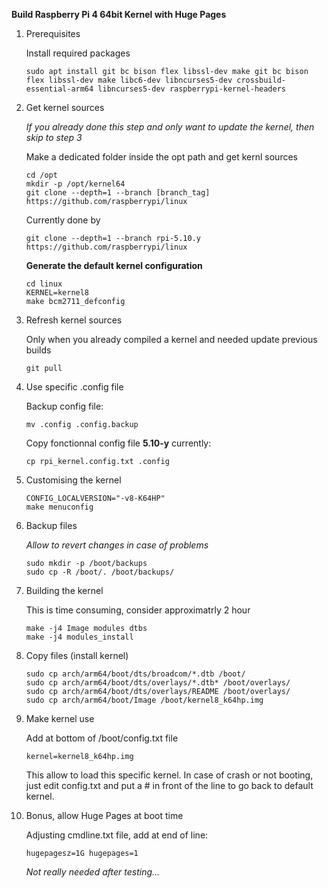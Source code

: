 **Build Raspberry Pi 4 64bit Kernel with Huge Pages**

1. Prerequisites

    Install required packages
    ```
    sudo apt install git bc bison flex libssl-dev make git bc bison flex libssl-dev make libc6-dev libncurses5-dev crossbuild-essential-arm64 libncurses5-dev raspberrypi-kernel-headers
    ```

2. Get kernel sources

    *If you already done this step and only want to update the kernel, then skip to step 3*

    Make a dedicated folder inside the opt path and get kernl sources
    ```
    cd /opt
    mkdir -p /opt/kernel64
    git clone --depth=1 --branch [branch_tag] https://github.com/raspberrypi/linux
    ```
    
    Currently done by
    ```
    git clone --depth=1 --branch rpi-5.10.y https://github.com/raspberrypi/linux
    ```

    **Generate the default kernel configuration**

    ```
    cd linux
    KERNEL=kernel8
    make bcm2711_defconfig
    ```

3. Refresh kernel sources

    Only when you already compiled a kernel and needed update previous builds
    ```
    git pull
    ```

4. Use specific .config file

    Backup config file:
    ```
    mv .config .config.backup
    ```

    Copy fonctionnal config file **5.10-y** currently:
    ```
    cp rpi_kernel.config.txt .config
    ```

5. Customising the kernel

    ```
    CONFIG_LOCALVERSION="-v8-K64HP"
    make menuconfig
    ```

6. Backup files

    *Allow to revert changes in case of problems*
    ```
    sudo mkdir -p /boot/backups
    sudo cp -R /boot/. /boot/backups/
    ```

7. Building the kernel

    This is time consuming, consider approximatrly 2 hour
    ```
    make -j4 Image modules dtbs
    make -j4 modules_install
    ```

8. Copy files (install kernel)

    ```
    sudo cp arch/arm64/boot/dts/broadcom/*.dtb /boot/
    sudo cp arch/arm64/boot/dts/overlays/*.dtb* /boot/overlays/
    sudo cp arch/arm64/boot/dts/overlays/README /boot/overlays/
    sudo cp arch/arm64/boot/Image /boot/kernel8_k64hp.img
    ```

9. Make kernel use

    Add at bottom of /boot/config.txt file
    ```
    kernel=kernel8_k64hp.img
    ```
    This allow to load this specific kernel.
    In case of crash or not booting, just edit config.txt and put a # in front of the line to go back to default kernel.

10. Bonus, allow Huge Pages at boot time

    Adjusting cmdline.txt file, add at end of line:
    ```
    hugepagesz=1G hugepages=1
    ```
    
    *Not really needed after testing...*
